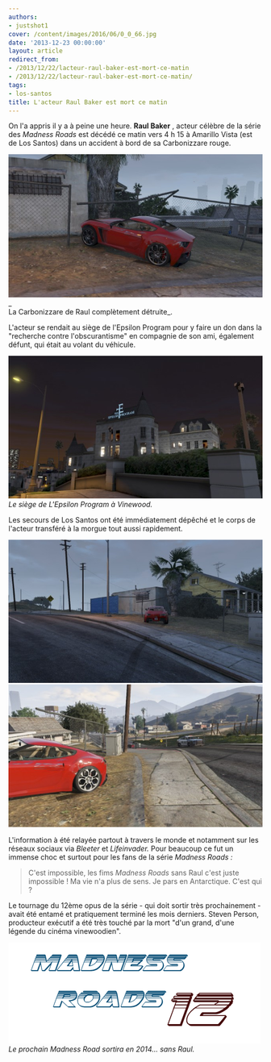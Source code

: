 ```yaml
---
authors:
- justshot1
cover: /content/images/2016/06/0_0_66.jpg
date: '2013-12-23 00:00:00'
layout: article
redirect_from:
- /2013/12/22/lacteur-raul-baker-est-mort-ce-matin
- /2013/12/22/lacteur-raul-baker-est-mort-ce-matin/
tags:
- los-santos
title: L'acteur Raul Baker est mort ce matin
---
```



On l'a appris il y a à peine une heure. **Raul Baker** , acteur célèbre de la série des _Madness Roads_ est décédé ce matin vers 4 h 15 à Amarillo Vista (est de Los Santos) dans un accident à bord de sa Carbonizzare rouge.

![](/content/images/2016/06/0_0%20%282%29_4.jpg)\_  
La Carbonizzare de Raul complètement détruite\_.

L'acteur se rendait au siège de l'Epsilon Program pour y faire un don dans la "recherche contre l'obscurantisme" en compagnie de son ami, également défunt, qui était au volant du véhicule.

![Le siège de L'Epsilon Program à Vinewood.](/content/images/2016/06/0_0%20%284%29_4.jpg)
_Le siège de L'Epsilon Program à Vinewood._

Les secours de Los Santos ont été immédiatement dépêché et le corps de l'acteur transféré à la morgue tout aussi rapidement.

![](/content/images/2016/06/0_0%20%283%29_5.jpg)
![](/content/images/2016/06/0_0%20%281%29_7.jpg)

L'information à été relayée partout à travers le monde et notamment sur les réseaux sociaux via _Bleeter_ et _Lifeinvader._ Pour beaucoup ce fut un immense choc et surtout pour les fans de la série _Madness Roads :_

> C'est impossible, les fims _Madness Roads_ sans Raul c'est juste impossible ! Ma vie n'a plus de sens. Je pars en Antarctique. C'est qui ?

Le tournage du 12ème opus de la série - qui doit sortir très prochainement - avait été entamé et pratiquement terminé les mois derniers. Steven Person, producteur exécutif a été très touché par la mort "d'un grand, d'une légende du cinéma vinewoodien".

![Le prochain Madness Road sortira en 2014... sans Raul.](/content/images/2016/06/Sans%20titre-1.png)
_Le prochain Madness Road sortira en 2014... sans Raul._